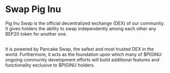 # Swap Pig Inu

Pig Inu Swap is the official decentralized exchange (DEX) of our community. It gives holders the ability to swap independently among each other any BEP20 token for another one.

\
It is powered by Pancake Swap, the safest and most trusted DEX in the world. Furthermore, it acts as the foundation upon which many of $PIGINU ongoing community development efforts will build additional features and functionality exclusive to $PIGINU holders.

